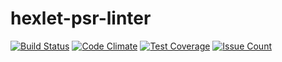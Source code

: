
# hexlet-psr-linter

[![Build Status](https://travis-ci.org/0x4b1dN/hexlet-psr-linter.svg?branch=master)](https://travis-ci.org/0x4b1dN/hexlet-psr-linter)
[![Code Climate](https://codeclimate.com/github/0x4b1dN/hexlet-psr-linter/badges/gpa.svg)](https://codeclimate.com/github/0x4b1dN/hexlet-psr-linter)
[![Test Coverage](https://codeclimate.com/github/0x4b1dN/hexlet-psr-linter/badges/coverage.svg)](https://codeclimate.com/github/0x4b1dN/hexlet-psr-linter/coverage)
[![Issue Count](https://codeclimate.com/github/0x4b1dN/hexlet-psr-linter/badges/issue_count.svg)](https://codeclimate.com/github/0x4b1dN/hexlet-psr-linter)
